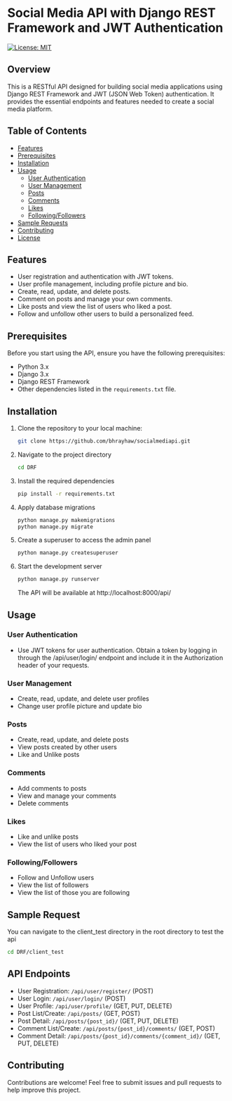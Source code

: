 # Social Media API with Django REST Framework and JWT Authentication

[![License: MIT](https://img.shields.io/badge/License-MIT-yellow.svg)](https://opensource.org/licenses/MIT)

## Overview

This is a RESTful API designed for building social media applications using Django REST Framework and JWT (JSON Web Token) authentication. It provides the essential endpoints and features needed to create a social media platform.

## Table of Contents

- [Features](#features)
- [Prerequisites](#prerequisites)
- [Installation](#installation)
- [Usage](#usage)
  - [User Authentication](#user-authentication)
  - [User Management](#user-management)
  - [Posts](#posts)
  - [Comments](#comments)
  - [Likes](#likes)
  - [Following/Followers](#followingfollowers)
- [Sample Requests](#sample-requests)
- [Contributing](#contributing)
- [License](#license)

## Features

- User registration and authentication with JWT tokens.
- User profile management, including profile picture and bio.
- Create, read, update, and delete posts.
- Comment on posts and manage your own comments.
- Like posts and view the list of users who liked a post.
- Follow and unfollow other users to build a personalized feed.

## Prerequisites

Before you start using the API, ensure you have the following prerequisites:

- Python 3.x
- Django 3.x
- Django REST Framework
- Other dependencies listed in the `requirements.txt` file.

## Installation

1. Clone the repository to your local machine:

   ```bash
   git clone https://github.com/bhrayhaw/socialmediapi.git
   ```

2. Navigate to the project directory
   ```bash
   cd DRF
   ```
3. Install the required dependencies
   ```bash
   pip install -r requirements.txt
   ```
4. Apply database migrations
   ```bash
   python manage.py makemigrations
   python manage.py migrate
   ```
5. Create a superuser to access the admin panel
   ```bash
   python manage.py createsuperuser
   ```
6. Start the development server
   ```bash
   python manage.py runserver
   ```
   The API will be available at http://localhost:8000/api/

## Usage

### User Authentication

- Use JWT tokens for user authentication. Obtain a token by logging in through the /api/user/login/ endpoint and include it in the Authorization header of your requests.

### User Management

- Create, read, update, and delete user profiles
- Change user profile picture and update bio

### Posts

- Create, read, update, and delete posts
- View posts created by other users
- Like and Unlike posts

### Comments

- Add comments to posts
- View and manage your comments
- Delete comments

### Likes

- Like and unlike posts
- View the list of users who liked your post

### Following/Followers

- Follow and Unfollow users
- View the list of followers
- View the list of those you are following

## Sample Request

You can navigate to the client_test directory in the root directory to test the api

```bash
cd DRF/client_test
```

## API Endpoints

- User Registration: `/api/user/register/` (POST)
- User Login: `/api/user/login/` (POST)
- User Profile: `/api/user/profile/` (GET, PUT, DELETE)
- Post List/Create: `/api/posts/` (GET, POST)
- Post Detail: `/api/posts/{post_id}/` (GET, PUT, DELETE)
- Comment List/Create: `/api/posts/{post_id}/comments/` (GET, POST)
- Comment Detail: `/api/posts/{post_id}/comments/{comment_id}/` (GET, PUT, DELETE)

## Contributing

Contributions are welcome! Feel free to submit issues and pull requests to help improve this project.
